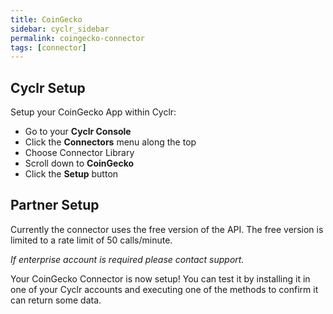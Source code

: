 ```yaml
---
title: CoinGecko
sidebar: cyclr_sidebar
permalink: coingecko-connector
tags: [connector]
---
```



## Cyclr Setup

Setup your CoinGecko App within Cyclr:

*   Go to your **Cyclr Console**
*   Click the **Connectors** menu along the top
*   Choose Connector Library
*   Scroll down to **CoinGecko**
*   Click the **Setup** button

## Partner Setup

Currently the connector uses the free version of the API. The free version is limited to a rate limit of 50 calls/minute.

*If enterprise account is required please contact support.*

Your CoinGecko Connector is now setup! You can test it by installing it in one of your Cyclr accounts and executing one of the methods to confirm it can return some data.



